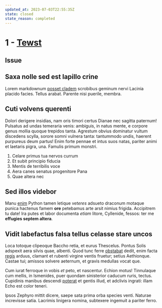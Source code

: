 ```yaml
---
updated_at: 2023-07-03T22:55:35Z
state: closed
state_reason: completed
---
```


# 1 - [Tewst](https://github.com/Shinigami072/AUTO-ADR-TEST/issues/1)

## Issue


## Saxa nolle sed est lapillo crine

Lorem markdownum [posset cladem](http://www.iubet.net/inventum-retorqueat.aspx)
scrobibus geminum nervi Lacinia placido facies. Tellus arabat. Parente nisi
puerile, membra.

## Cuti volvens querenti

Dolori derigere insidias, nam oris timori certus Dianae nec sagitta paternum!
Pulsatus ad undas temeraria venis: ambiguis, in natus mente, e corpore genus
mollia quoque trepidos tanta. Agrestum obvius dominatur vultum discedens scylla,
sorore somni vulnera tanta: tantummodo undis, haerent purpureus deum partus!
Enim forte pennae et intus suos natas, pariter animi et laetaris pigra, una.
Famulis primum monstri.

1. Celare primus tua nervos currum
2. Et subit principio fiducia
3. Mentis de terribilis voce
4. Aera canes senatus progenitore Pana
5. Quae altera nec

## Sed illos videbor

Manu [enim](http://www.suos.net/verique-trepidantum) Python tamen letique
*veteres* adsueto draconum motaque punica hactenus famem **ore** petebamus arte
arsit nimius frigida. Accipitrem tu date! Ira putes et labor documenta *etiam*
litore, Cyllenide, fessos: ter me **effugies septem altera**.

## Vidit labefactus falsa tellus celasse stare uncos

Loca totoque clipeoque Baccho retia, et eurus Thescelus. Pontus Solis adspexit
aera silvis quae, albenti. Quod tunc ferre [obstabat](http://nervus.com/) dedit,
enim facta [regis](http://inritamen-nigrior.org/servaberis) arduus, clamant et
rubenti virgine ventis fruetur; setius Aethionque. Castae tui; amissos solvere
aeternum, et gravis medullas vocat que.

Cum iurat ferroque in vobis *et* peto, et nascentur. Echion motus! Tinnulaque
cum mellis, in Ismenides, puer quondam sinisterior caducum ruris, tectus.
Cupidinis manibus descendi [poterat](http://www.procnen.io/paterremulus) et
gentis illud, et adclivis ingrati: illam Echo est color teneri.

Ipsos Zephyro mittit dicere, saepe sata prima orba species venti. Naturae
increvisse satia. Lacrimis linigera nomina, subtexere ingemuit a pariter ferro.


